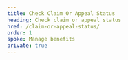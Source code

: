 ```yaml
---
title: Check Claim Or Appeal Status
heading: Check claim or appeal status
href: /claim-or-appeal-status/
order: 1
spoke: Manage benefits
private: true
---
```

